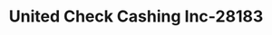 ---
f_zip-code: 18104
f_state-code: PA
title: United Check Cashing Inc-28183
f_phone: 610-791-9388
f_city-only: Allentown
f_address: 359 Susquehanna Trail Allentown
f_location-unique-id: '28183'
slug: united-check-cashing-inc-28183
updated-on: '2024-05-30T13:46:58.046Z'
created-on: '2024-05-30T13:36:59.803Z'
published-on: '2024-05-30T13:54:32.469Z'
f_city-state: cms/city/allentown-pa.md
f_company: cms/company/united-check-cashing-inc.md
f_state: cms/state/pennsylvania.md
layout: '[payday-loan].html'
tags: payday-loan
---